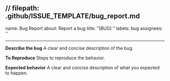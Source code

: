 // filepath: .github/ISSUE_TEMPLATE/bug_report.md
---
name: Bug Report
about: Report a bug
title: "[BUG] "
labels: bug
assignees: ''

---

**Describe the bug**
A clear and concise description of the bug.

**To Reproduce**
Steps to reproduce the behavior.

**Expected behavior**
A clear and concise description of what you expected to happen.
